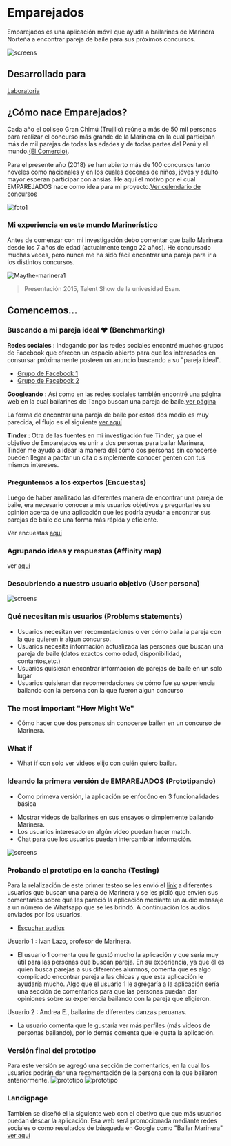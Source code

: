 # Emparejados

Emparejados es una aplicación móvil que ayuda a bailarines de Marinera Norteña a encontrar pareja de baile para sus próximos concursos.

![screens](https://raw.githubusercontent.com/mythinf/Pa-uelos/master/assets/prototipo/screens-final.png)
## Desarrollado para
[Laboratoria](http://laboratoria.la)

## ¿Cómo nace Emparejados?

Cada año el coliseo Gran Chimú (Trujillo) reúne a más de 50 mil personas para realizar el concurso más grande de la Marinera en la cual participan más de mil parejas de todas las edades y de todas partes del Perú y el mundo.[(El Comercio)](https://elcomercio.pe/peru/la-libertad/trujillo-1-200-parejas-participaran-concurso-marinera-noticia-486606).

Para el presente año (2018) se han abierto más de 100 concursos tanto noveles como nacionales y en los cuales decenas de niños, jóves y adulto mayor esperan participar con ansias. He aquí el motivo por el cual EMPAREJADOS nace como idea para mi proyecto.[Ver celendario de concursos](http://www.todaslassangres.com/calendarioconcursos.html)

![foto1](assets/images/marinera1.jpg)

### Mi experiencia en este mundo Marinerístico

Antes de comenzar con mi investigación debo comentar que bailo Marinera desde los 7 años de edad (actualmente tengo 22 años). He concursado muchas veces, pero nunca me ha sido fácil encontrar una pareja para ir a los distintos concursos.

![Maythe-marinera1](assets/images/Maythe-marinera1.jpg)
> Presentación 2015, Talent Show de la univesidad Esan.

## Comencemos...

### Buscando a mi pareja ideal ♥ (Benchmarking)

**Redes sociales** : Indagando por las redes sociales encontré muchos grupos de Facebook que ofrecen un espacio abierto para que los interesados en consursar próximamente posteen un anuncio buscando a su "pareja ideal".
- [Grupo de Facebook 1](https://www.facebook.com/groups/140547206033759/about/)
- [Grupo de Facebook 2](https://www.facebook.com/profile.php?id=100011645163495)

**Googleando** : Así como en las redes sociales también encontré una página web en la cual bailarines de Tango buscan una pareja de baile.[ver página](http://www.losbailesdesalon.com/foros/buscar.html)

La forma de encontrar una pareja de baile por estos dos medio es muy parecida, el flujo es el siguiente
[ver aquí](https://realtimeboard.com/app/board/o9J_kzspRrI=/)

**Tinder** : Otra de las fuentes en mi investigación fue Tinder, ya que el objetivo de Emparejados es unir a dos personas para bailar Marinera, Tinder me ayudó a idear la manera del cómo dos personas sin conocerse pueden llegar a pactar un cita o simplemente conocer genten con tus mismos intereses.

### Preguntemos a los expertos (Encuestas)

Luego de haber analizado las diferentes manera de encontrar una pareja de baile, era necesario conocer a mis usuarios objetivos y preguntarles su opinión acerca de una aplicación que les podría ayudar a encontrar sus parejas de baile de una forma más rápida y eficiente.

Ver encuestas [aquí](https://goo.gl/forms/SgFPUgihpdCjkBDn2)

### Agrupando ideas y respuestas (Affinity map)

ver [aquí](https://realtimeboard.com/app/board/o9J_kztQAII=/)

### Descubriendo a nuestro usuario objetivo (User persona)

![screens](assets/images/user-person.png)

### Qué necesitan mis usuarios (Problems statements)

- Usuarios necesitan ver recomentaciones o ver cómo baila la pareja con la que quieren ir algun concurso.
- Usuarios necesita información actualizada las personas que buscan una pareja de baile (datos exactos como edad, disponibilidad, contantos,etc.)
- Usuarios quisieran encontrar información de parejas de baile en un solo lugar
- Usuarios quisieran dar recomendaciones de cómo fue su experiencia bailando con la persona con la que fueron algun concurso

### The most important "How Might We"

- Cómo hacer que dos personas sin conocerse bailen en un concurso de Marinera.

### What if

- What if con solo ver videos elijo con quién quiero bailar.

### Ideando la primera versión de EMPAREJADOS (Prototipando)

- Como primeva versión, la aplicación se enfocóno en 3 funcionalidades básica
 * Mostrar videos de bailarines en sus ensayos o simplemente bailando Marinera.
 * Los usuarios interesado en algún video puedan hacer match.
 * Chat para que los usuarios puedan intercambiar información.

![screens](assets/images/version1.png)

### Probando el prototipo en la cancha (Testing)

Para la relalización de este primer testeo se les envió el [link](https://marvelapp.com/2ej3a33/screen/39843183) a diferentes usuarios que buscan una pareja de Marinera y se les pidió que envíen sus comentarios sobre qué les pareció la aplicación mediante un audio mensaje a un número de Whatsapp que se les brindó. A continuación los audios enviados por los usuarios.
 - [Escuchar audios](https://drive.google.com/drive/folders/10Dryu98KWU5PL1wiq0VOMp2geptadUh2?usp=sharing)

Usuario 1 : Ivan Lazo, profesor de Marinera.

   * El usuario 1 comenta que le gustó mucho la aplicación y que sería muy útil para las personas que buscan  pareja. En su experiencia, ya que él es quien busca parejas a sus diferentes alumnos, comenta que es algo complicado encontrar pareja a las chicas y que esta aplicación le ayudaría mucho. Algo que el usuario 1 le agregaría a la aplicación sería una sección de comentarios para que las personas puedan dar opiniones sobre su experiencia bailando con la pareja que eligieron.

Usuario 2 : Andrea E., bailarina de diferentes danzas peruanas.

   * La usuario comenta que le gustaría ver más perfiles (más videos de personas bailando), por lo demás comenta que le gusta la aplicación.


### Versión final del prototipo

Para este versión se agregó una sección de comentarios, en la cual los usuarios podrán dar una recomentación de la persona con la que bailaron anteriormente.
![prototipo](assets/prototipo/screens-final.png)
![prototipo](assets/prototipo/recomendacion-screens.png)

### Landigpage

Tambien se diseñó el la siguiente web con el obetivo que que más usuarios puedan descar la aplicación. Esa web será promocionada mediante redes sociales o como resultados de búsqueda en Google como "Bailar Marinera"
[ver aquí](https://mythinf.github.io/Pa-uelos/)
